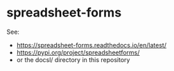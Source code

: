 # spreadsheet-forms

See:

* https://spreadsheet-forms.readthedocs.io/en/latest/
* https://pypi.org/project/spreadsheetforms/
* or the docsl/ directory in this repository
